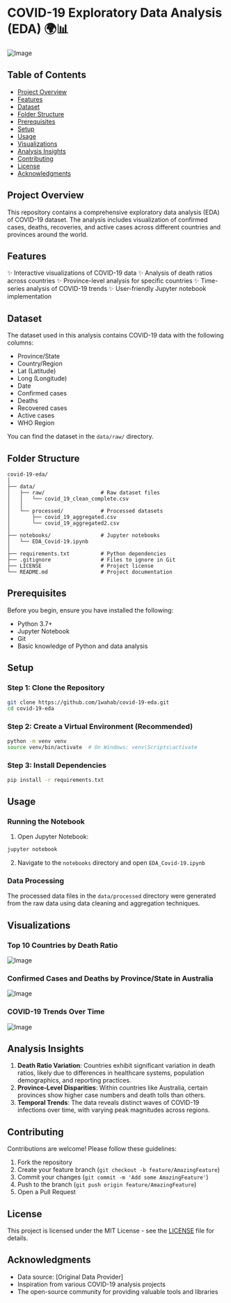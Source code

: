 # COVID-19 Exploratory Data Analysis (EDA) 🌍📊

![Image](https://github.com/user-attachments/assets/bd6ab0e5-fe14-4504-8488-d668635e9343)

## Table of Contents
- [Project Overview](#project-overview)
- [Features](#features)
- [Dataset](#dataset)
- [Folder Structure](#folder-structure)
- [Prerequisites](#prerequisites)
- [Setup](#setup)
- [Usage](#usage)
- [Visualizations](#visualizations)
- [Analysis Insights](#analysis-insights)
- [Contributing](#contributing)
- [License](#license)
- [Acknowledgments](#acknowledgments)

## Project Overview
This repository contains a comprehensive exploratory data analysis (EDA) of COVID-19 dataset. The analysis includes visualization of confirmed cases, deaths, recoveries, and active cases across different countries and provinces around the world.

## Features
✨ Interactive visualizations of COVID-19 data
✨ Analysis of death ratios across countries
✨ Province-level analysis for specific countries
✨ Time-series analysis of COVID-19 trends
✨ User-friendly Jupyter notebook implementation

## Dataset
The dataset used in this analysis contains COVID-19 data with the following columns:
- Province/State
- Country/Region
- Lat (Latitude)
- Long (Longitude)
- Date
- Confirmed cases
- Deaths
- Recovered cases
- Active cases
- WHO Region

You can find the dataset in the `data/raw/` directory.

## Folder Structure
```
covid-19-eda/
│
├── data/
│   ├── raw/                  # Raw dataset files
│   │   └── covid_19_clean_complete.csv
│   │
│   └── processed/            # Processed datasets
│       ├── covid_19_aggregated.csv
│       └── covid_19_aggregated2.csv
│   
├── notebooks/                # Jupyter notebooks
│   └── EDA_Covid-19.ipynb
│
├── requirements.txt          # Python dependencies
├── .gitignore                # Files to ignore in Git
├── LICENSE                   # Project license
└── README.md                 # Project documentation
```

## Prerequisites
Before you begin, ensure you have installed the following:
- Python 3.7+
- Jupyter Notebook
- Git
- Basic knowledge of Python and data analysis

## Setup
### Step 1: Clone the Repository
```bash
git clone https://github.com/1wahab/covid-19-eda.git
cd covid-19-eda
```

### Step 2: Create a Virtual Environment (Recommended)
```bash
python -m venv venv
source venv/bin/activate  # On Windows: venv\Scripts\activate
```

### Step 3: Install Dependencies
```bash
pip install -r requirements.txt
```

## Usage
### Running the Notebook
1. Open Jupyter Notebook:
```bash
jupyter notebook
```

2. Navigate to the `notebooks` directory and open `EDA_Covid-19.ipynb`

### Data Processing
The processed data files in the `data/processed` directory were generated from the raw data using data cleaning and aggregation techniques.

## Visualizations
### Top 10 Countries by Death Ratio
![Image](https://github.com/user-attachments/assets/65a68b29-4a5a-490b-b6d5-d5e80d738050)

### Confirmed Cases and Deaths by Province/State in Australia
![Image](https://github.com/user-attachments/assets/4ad71d8e-ab81-47d3-bbe4-5a3a7c0c9cd1)

### COVID-19 Trends Over Time
![Image](https://github.com/user-attachments/assets/ef5d37df-deb0-4365-83c5-b348e4b16e69)

## Analysis Insights
1. **Death Ratio Variation**: Countries exhibit significant variation in death ratios, likely due to differences in healthcare systems, population demographics, and reporting practices.
2. **Province-Level Disparities**: Within countries like Australia, certain provinces show higher case numbers and death tolls than others.
3. **Temporal Trends**: The data reveals distinct waves of COVID-19 infections over time, with varying peak magnitudes across regions.

## Contributing
Contributions are welcome! Please follow these guidelines:
1. Fork the repository
2. Create your feature branch (`git checkout -b feature/AmazingFeature`)
3. Commit your changes (`git commit -m 'Add some AmazingFeature'`)
4. Push to the branch (`git push origin feature/AmazingFeature`)
5. Open a Pull Request

## License
This project is licensed under the MIT License - see the [LICENSE](LICENSE) file for details.

## Acknowledgments
- Data source: [Original Data Provider]
- Inspiration from various COVID-19 analysis projects
- The open-source community for providing valuable tools and libraries
